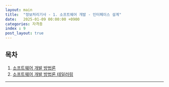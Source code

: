 ```yaml
---
layout: main  
title:  "정보처리기사 - 1. 소프트웨어 개발 - 인터페이스 설계"
date:   2025-01-09 00:00:00 +0900
categories: 자격증
index : 9
post_layout: true
---
```


## 목차

<div class="row">
    <div class="col-6 col-12-xsmall">
    <ol>
      <li><a href="#소프트웨어-개발-방법론">소프트웨어 개발 방법론</a></li>
      <li><a href="#소프트웨어-개발-방법론-테일러링">소프트웨어 개발 방법론 테일러링</a></li>
    </ol>
  </div>
</div>

<hr/>


